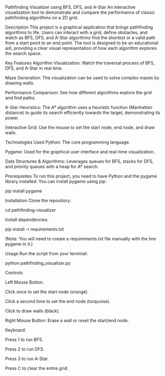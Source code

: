 Pathfinding Visualizer using BFS, DFS, and A-Star
An interactive visualization tool to demonstrate and compare the performance of classic pathfinding algorithms on a 2D grid.

Description
This project is a graphical application that brings pathfinding algorithms to life. Users can interact with a grid, define obstacles, and watch as BFS, DFS, and A-Star algorithms find the shortest or a valid path from a start point to an end point. The tool is designed to be an educational aid, providing a clear visual representation of how each algorithm explores the search space.

Key Features
Algorithm Visualization: Watch the traversal process of BFS, DFS, and A-Star in real time.

Maze Generation: The visualization can be used to solve complex mazes by drawing walls.

Performance Comparison: See how different algorithms explore the grid and find paths.

A-Star Heuristics: The A* algorithm uses a heuristic function (Manhattan distance) to guide its search efficiently towards the target, demonstrating its power.

Interactive Grid: Use the mouse to set the start node, end node, and draw walls.

Technologies Used
Python: The core programming language.

Pygame: Used for the graphical user interface and real-time visualization.

Data Structures & Algorithms: Leverages queues for BFS, stacks for DFS, and priority queues with a heap for A* search.

Prerequisites
To run this project, you need to have Python and the pygame library installed. You can install pygame using pip:

pip install pygame

Installation
Clone the repository:


cd pathfinding-visualizer

Install dependencies:

pip install -r requirements.txt

(Note: You will need to create a requirements.txt file manually with the line pygame in it.)

Usage
Run the script from your terminal:

python pathfinding_visualizer.py

Controls:

Left Mouse Button:

Click once to set the start node (orange).

Click a second time to set the end node (turquoise).

Click to draw walls (black).

Right Mouse Button: Erase a wall or reset the start/end node.

Keyboard:

Press 1 to run BFS.

Press 2 to run DFS.

Press 3 to run A-Star.

Press C to clear the entire grid.

